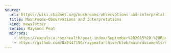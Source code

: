 ```yaml
---
source:
  url: https://wiki.chadnet.org/mushrooms-observations-and-interpretations.pdf
  title: Mushrooms—Observations and Interpretations
  kind: newsletter
  series: Raymond Peat
  mirrors:
    - https://expulsia.com/health/peat-index/September%202015%20-%20Ray%20Peat's%20Newsletter.pdf
    - https://github.com/0x2447196/raypeatarchive/blob/main/documents/newsletters/mushrooms-observations-and-interpretations.txt
---
```

